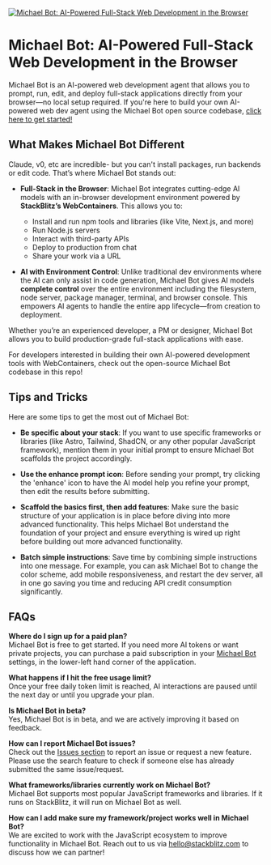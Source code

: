 [![Michael Bot: AI-Powered Full-Stack Web Development in the Browser](./public/social_preview_index.jpg)](https://bolt.new)

# Michael Bot: AI-Powered Full-Stack Web Development in the Browser

Michael Bot is an AI-powered web development agent that allows you to prompt, run, edit, and deploy full-stack applications directly from your browser—no local setup required. If you're here to build your own AI-powered web dev agent using the Michael Bot open source codebase, [click here to get started!](./CONTRIBUTING.md)

## What Makes Michael Bot Different

Claude, v0, etc are incredible- but you can't install packages, run backends or edit code. That’s where Michael Bot stands out:

- **Full-Stack in the Browser**: Michael Bot integrates cutting-edge AI models with an in-browser development environment powered by **StackBlitz’s WebContainers**. This allows you to:
  - Install and run npm tools and libraries (like Vite, Next.js, and more)
  - Run Node.js servers
  - Interact with third-party APIs
  - Deploy to production from chat
  - Share your work via a URL

- **AI with Environment Control**: Unlike traditional dev environments where the AI can only assist in code generation, Michael Bot gives AI models **complete control** over the entire  environment including the filesystem, node server, package manager, terminal, and browser console. This empowers AI agents to handle the entire app lifecycle—from creation to deployment.

Whether you’re an experienced developer, a PM or designer, Michael Bot allows you to build production-grade full-stack applications with ease.

For developers interested in building their own AI-powered development tools with WebContainers, check out the open-source Michael Bot codebase in this repo!

## Tips and Tricks

Here are some tips to get the most out of Michael Bot:

- **Be specific about your stack**: If you want to use specific frameworks or libraries (like Astro, Tailwind, ShadCN, or any other popular JavaScript framework), mention them in your initial prompt to ensure Michael Bot scaffolds the project accordingly.

- **Use the enhance prompt icon**: Before sending your prompt, try clicking the 'enhance' icon to have the AI model help you refine your prompt, then edit the results before submitting.

- **Scaffold the basics first, then add features**: Make sure the basic structure of your application is in place before diving into more advanced functionality. This helps Michael Bot understand the foundation of your project and ensure everything is wired up right before building out more advanced functionality.

- **Batch simple instructions**: Save time by combining simple instructions into one message. For example, you can ask Michael Bot to change the color scheme, add mobile responsiveness, and restart the dev server, all in one go saving you time and reducing API credit consumption significantly.

## FAQs

**Where do I sign up for a paid plan?**  
Michael Bot is free to get started. If you need more AI tokens or want private projects, you can purchase a paid subscription in your [Michael Bot](https://bolt.new) settings, in the lower-left hand corner of the application. 

**What happens if I hit the free usage limit?**  
Once your free daily token limit is reached, AI interactions are paused until the next day or until you upgrade your plan.

**Is Michael Bot in beta?**  
Yes, Michael Bot is in beta, and we are actively improving it based on feedback.

**How can I report Michael Bot issues?**  
Check out the [Issues section](https://github.com/stackblitz/bolt.new/issues) to report an issue or request a new feature. Please use the search feature to check if someone else has already submitted the same issue/request.

**What frameworks/libraries currently work on Michael Bot?**  
Michael Bot supports most popular JavaScript frameworks and libraries. If it runs on StackBlitz, it will run on Michael Bot as well.

**How can I add make sure my framework/project works well in Michael Bot?**  
We are excited to work with the JavaScript ecosystem to improve functionality in Michael Bot. Reach out to us via [hello@stackblitz.com](mailto:hello@stackblitz.com) to discuss how we can partner!
